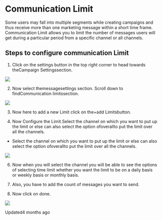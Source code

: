 # Communication Limit

Some users may fall into multiple segments while creating campaigns and thus receive more than one marketing message within a short time frame. Communication Limit allows you to limit the number of messages users will get during a particular period from a specific channel or all channels.

## Steps to configure communication Limit

1. Click on the settings button in the top right corner to head towards theCampaign Settingssection.

![](https://files.readme.io/b50cf83-image.png)

2. Now select themessagesettings section. Scroll down to findCommunication limitssection.

![](https://files.readme.io/22bd571-image.png)

3. Now here to add a new Limit click on the+add Limitsbutton.

4. Now Configure the Limit.Select the channel on which you want to put up the limit or else can also select the option ofoverallto put the limit over all the channels.

- Select the channel on which you want to put up the limit or else can also select the option ofoverallto put the limit over all the channels.

![](https://files.readme.io/2c1d851-image.png)

6. Now when you will select the channel you will be able to see the options of selecting time limit whether you want the limit to be on a daily basis or weekly basis or monthly basis.

7. Also, you have to add the count of messages you want to send.

8. Now click on done.

![](https://files.readme.io/46a69aa-image.png)

Updated4 months ago